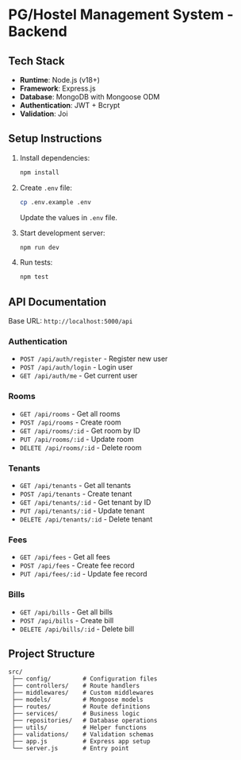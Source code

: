 # PG/Hostel Management System - Backend

## Tech Stack
- **Runtime**: Node.js (v18+)
- **Framework**: Express.js
- **Database**: MongoDB with Mongoose ODM
- **Authentication**: JWT + Bcrypt
- **Validation**: Joi

## Setup Instructions

1. Install dependencies:
   ```bash
   npm install
   ```

2. Create `.env` file:
   ```bash
   cp .env.example .env
   ```
   Update the values in `.env` file.

3. Start development server:
   ```bash
   npm run dev
   ```

4. Run tests:
   ```bash
   npm test
   ```

## API Documentation

Base URL: `http://localhost:5000/api`

### Authentication
- `POST /api/auth/register` - Register new user
- `POST /api/auth/login` - Login user
- `GET /api/auth/me` - Get current user

### Rooms
- `GET /api/rooms` - Get all rooms
- `POST /api/rooms` - Create room
- `GET /api/rooms/:id` - Get room by ID
- `PUT /api/rooms/:id` - Update room
- `DELETE /api/rooms/:id` - Delete room

### Tenants
- `GET /api/tenants` - Get all tenants
- `POST /api/tenants` - Create tenant
- `GET /api/tenants/:id` - Get tenant by ID
- `PUT /api/tenants/:id` - Update tenant
- `DELETE /api/tenants/:id` - Delete tenant

### Fees
- `GET /api/fees` - Get all fees
- `POST /api/fees` - Create fee record
- `PUT /api/fees/:id` - Update fee record

### Bills
- `GET /api/bills` - Get all bills
- `POST /api/bills` - Create bill
- `DELETE /api/bills/:id` - Delete bill

## Project Structure

```
src/
 ├── config/         # Configuration files
 ├── controllers/    # Route handlers
 ├── middlewares/    # Custom middlewares
 ├── models/         # Mongoose models
 ├── routes/         # Route definitions
 ├── services/       # Business logic
 ├── repositories/   # Database operations
 ├── utils/          # Helper functions
 ├── validations/    # Validation schemas
 ├── app.js          # Express app setup
 └── server.js       # Entry point
```
